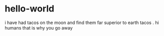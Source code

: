 # hello-world
i have  had tacos on the moon and find them far superior to earth tacos .
hi humans 
that is why you go away 
